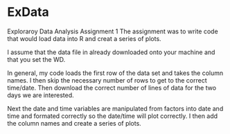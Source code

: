 ExData
======

Exploraroy Data Analysis Assignment 1
The assignment was to write code that would load data into R and creat a series of plots.

I assume that the data file in already downloaded onto your machine and that you set the WD.

In general, my code loads the first row of the data set and takes the column names.
I then skip the necessary number of rows to get to the correct time/date. Then download the 
correct number of lines of data for the two days we are interested. 

Next the date and time variables are manipulated from factors into date and time and formated 
correctly so the date/time will plot correctly. I then add the column names and create a series 
of plots.
